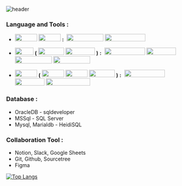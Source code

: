 ![header](https://capsule-render.vercel.app/api?type=waving&color=auto&height=190&section=header&text=Technologies%20Used&fontSize=65&fontAlign=40&fontAlignY=40)

### Language and Tools :

<!--  C#(ASP.Net, Unity) - VisualStudio, VisualStudioCode -->
* <img src="https://img.shields.io/badge/ASP.NET-%234D91C5.svg?style=for-the-badge&logo=aspnet&logoColor=white" width="60" height="20"> <img src="https://img.shields.io/badge/unity-%23000000.svg?style=for-the-badge&logo=unity&logoColor=white" width="60" height="20"> **:**&nbsp; 
<img src="https://img.shields.io/badge/Visual%20Studio-5C2D91.svg?style=for-the-badge&logo=visual-studio&logoColor=white" width="100" height="20"> <img src="https://img.shields.io/badge/Visual%20Studio%20Code-0078d7.svg?style=for-the-badge&logo=visual-studio-code&logoColor=white" width="110" height="20">

<!--Java(Spring, Android) - Eclipse, STS, intellij, AndroidStudio -->
* <img src="https://img.shields.io/badge/java-%23ED8B00.svg?style=for-the-badge&logo=openjdk&logoColor=white" width="50" height="20"> **(**
<img src="https://img.shields.io/badge/spring-%236DB33F.svg?style=for-the-badge&logo=spring&logoColor=white" width="70" height="20"> <img src="https://img.shields.io/badge/Android-3DDC84?style=for-the-badge&logo=android&logoColor=white" width="80" height="20"> **)** **:**&nbsp; <img src="https://img.shields.io/badge/Spring%20Tool%20Suite-6DB33F.svg?style=for-the-badge&logo=spring&logoColor=white" width="110" height="20"> <img src="https://img.shields.io/badge/Eclipse%20IDE-FE7A16.svg?style=for-the-badge&logo=eclipse-ide&logoColor=white" width="80" height="20"> <img src="https://img.shields.io/badge/IntelliJ%20IDEA-000000.svg?style=for-the-badge&logo=intellij-idea&logoColor=white" width="100" height="20"> <img src="https://img.shields.io/badge/Android%20Studio-346ac1?style=for-the-badge&logo=android-studio&logoColor=white" width="100" height="20">

<!-- Python - VisualStudioCode, PyCharm, jupyter notebook -->
* <img src="https://img.shields.io/badge/Python-3670A0?style=for-the-badge&logo=python&logoColor=ffdd54" width="60" height="20"> **(** <img src="https://img.shields.io/badge/Keras-%23D00000.svg?style=for-the-badge&logo=Keras&logoColor=white" width="60" height="20"> <img src="https://img.shields.io/badge/Flask-%23000.svg?style=for-the-badge&logo=flask&logoColor=white" width="60" height="20"> <img src="https://img.shields.io/badge/Swagger-%23Clojure?style=for-the-badge&logo=swagger&logoColor=white" width="70" height="20"> **)** **:**&nbsp; <img src="https://img.shields.io/badge/Visual%20Studio%20Code-0078d7.svg?style=for-the-badge&logo=visual-studio-code&logoColor=white" width="110" height="20"> <img src="https://img.shields.io/badge/PyCharm-143?style=for-the-badge&logo=pycharm&logoColor=black&color=black&labelColor=green" width="80" height="20"> <img src="https://img.shields.io/badge/Jupyter%20Notebook-%23FA0F00.svg?style=for-the-badge&logo=jupyter&logoColor=white" width="120" height="20">






### Database :
*  OracleDB - sqldeveloper  
* MSSql - SQL Server  
* Mysql, Marialdb - HeidiSQL  

### Collaboration Tool :
* Notion, Slack, Google Sheets  
* Git, Github, Sourcetree   
* Figma

[![Top Langs](https://github-readme-stats.vercel.app/api/top-langs/?username=zigoom&layout=donut)](https://github.com/anuraghazra/github-readme-stats)
